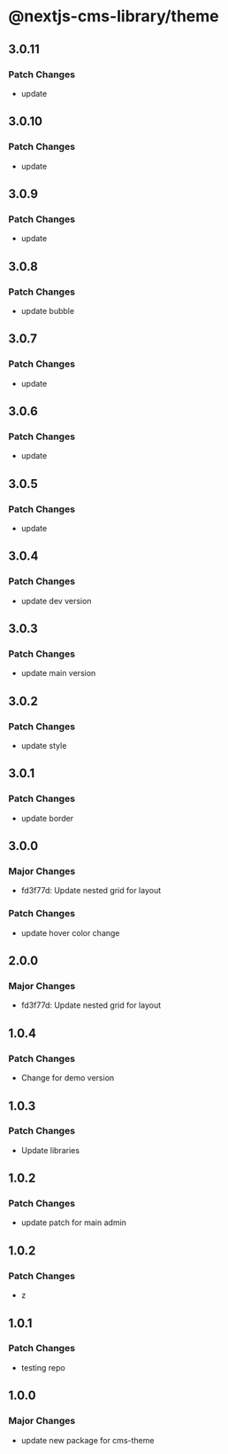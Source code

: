 # @nextjs-cms-library/theme

## 3.0.11

### Patch Changes

- update

## 3.0.10

### Patch Changes

- update

## 3.0.9

### Patch Changes

- update

## 3.0.8

### Patch Changes

- update bubble

## 3.0.7

### Patch Changes

- update

## 3.0.6

### Patch Changes

- update

## 3.0.5

### Patch Changes

- update

## 3.0.4

### Patch Changes

- update dev version

## 3.0.3

### Patch Changes

- update main version

## 3.0.2

### Patch Changes

- update style

## 3.0.1

### Patch Changes

- update border

## 3.0.0

### Major Changes

- fd3f77d: Update nested grid for layout

### Patch Changes

- update hover color change

## 2.0.0

### Major Changes

- fd3f77d: Update nested grid for layout

## 1.0.4

### Patch Changes

- Change for demo version

## 1.0.3

### Patch Changes

- Update libraries

## 1.0.2

### Patch Changes

- update patch for main admin

## 1.0.2

### Patch Changes

- z

## 1.0.1

### Patch Changes

- testing repo

## 1.0.0

### Major Changes

- update new package for cms-theme
